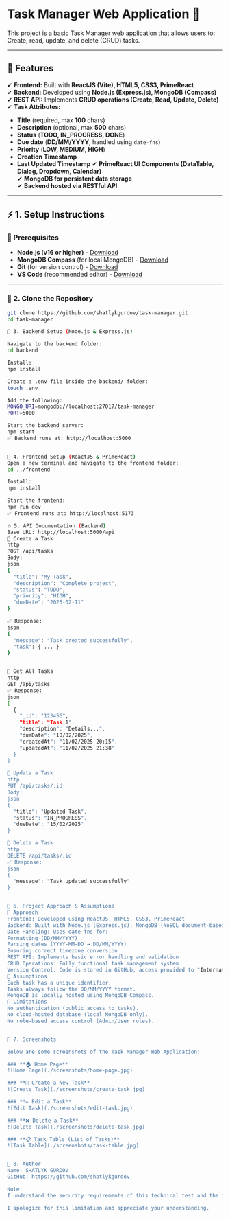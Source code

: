 # Task Manager Web Application 📝

This project is a basic Task Manager web application that allows users to: Create, read, update, and
delete (CRUD) tasks.

---

## **🚀 Features**
✔ **Frontend:** Built with **ReactJS (Vite), HTML5, CSS3, PrimeReact**  
✔ **Backend:** Developed using **Node.js (Express.js), MongoDB (Compass)**  
✔ **REST API:** Implements **CRUD operations (Create, Read, Update, Delete)**  
✔ **Task Attributes:**
  - **Title** (required, max **100** chars)
  - **Description** (optional, max **500** chars)
  - **Status** (**TODO, IN_PROGRESS, DONE**)
  - **Due date** (**DD/MM/YYYY**, handled using `date-fns`)
  - **Priority** (**LOW, MEDIUM, HIGH**)
  - **Creation Timestamp**
  - **Last Updated Timestamp**
✔ **PrimeReact UI Components (DataTable, Dialog, Dropdown, Calendar)**  
✔ **MongoDB for persistent data storage**  
✔ **Backend hosted via RESTful API**  

---

## **⚡ 1. Setup Instructions**
### **📌 Prerequisites**
- **Node.js (v16 or higher)** - [Download](https://nodejs.org/)
- **MongoDB Compass** (for local MongoDB) - [Download](https://www.mongodb.com/try/download/compass)
- **Git** (for version control) - [Download](https://git-scm.com/)
- **VS Code** (recommended editor) - [Download](https://code.visualstudio.com/)

---

### **📌 2. Clone the Repository**
```sh
git clone https://github.com/shatlykgurdov/task-manager.git
cd task-manager

📌 3. Backend Setup (Node.js & Express.js)

Navigate to the backend folder:
cd backend

Install:
npm install  

Create a .env file inside the backend/ folder:
touch .env

Add the following:
MONGO_URI=mongodb://localhost:27017/task-manager
PORT=5000

Start the backend server:
npm start
✅ Backend runs at: http://localhost:5000


📌 4. Frontend Setup (ReactJS & PrimeReact)
Open a new terminal and navigate to the frontend folder:
cd ../frontend

Install:
npm install

Start the frontend:
npm run dev
✅ Frontend runs at: http://localhost:5173

🔥 5. API Documentation (Backend)
Base URL: http://localhost:5000/api
📌 Create a Task
http
POST /api/tasks
Body:
json
{
  "title": "My Task",
  "description": "Complete project",
  "status": "TODO",
  "priority": "HIGH",
  "dueDate": "2025-02-11"
}

✅ Response:
json
{
  "message": "Task created successfully",
  "task": { ... }
}


📌 Get All Tasks
http
GET /api/tasks
✅ Response:
json
[
  {
    "_id": "123456",
    "title": "Task 1",
    "description": "Details...",
    "dueDate": "10/02/2025",
    "createdAt": "11/02/2025 20:15",
    "updatedAt": "11/02/2025 21:38"
  }
]

📌 Update a Task
http
PUT /api/tasks/:id
Body:
json
{
  "title": "Updated Task",
  "status": "IN_PROGRESS",
  "dueDate": "15/02/2025"
}

📌 Delete a Task
http
DELETE /api/tasks/:id
✅ Response:
json
{
  "message": "Task updated successfully"
}


📌 6. Project Approach & Assumptions
📌 Approach
Frontend: Developed using ReactJS, HTML5, CSS3, PrimeReact
Backend: Built with Node.js (Express.js), MongoDB (NoSQL document-based DB)
Date Handling: Uses date-fns for:
Formatting (DD/MM/YYYY)
Parsing dates (YYYY-MM-DD → DD/MM/YYYY)
Ensuring correct timezone conversion
REST API: Implements basic error handling and validation
CRUD Operations: Fully functional task management system
Version Control: Code is stored in GitHub, access provided to "InternationalTradeCentre"
📌 Assumptions
Each task has a unique identifier.
Tasks always follow the DD/MM/YYYY format.
MongoDB is locally hosted using MongoDB Compass.
📌 Limitations
No authentication (public access to tasks).
No cloud-hosted database (local MongoDB only).
No role-based access control (Admin/User roles).


📌 7. Screenshots

Below are some screenshots of the Task Manager Web Application:

### **🏠 Home Page**
![Home Page](./screenshots/home-page.jpg)

### **📝 Create a New Task**
![Create Task](./screenshots/create-task.jpg)

### **✏️ Edit a Task**
![Edit Task](./screenshots/edit-task.jpg)

### **❌ Delete a Task**
![Delete Task](./screenshots/delete-task.jpg)

### **📋 Task Table (List of Tasks)**
![Task Table](./screenshots/task-table.jpg)


👤 8. Author
Name: SHATLYK GURDOV
GitHub: https://github.com/shatlykgurdov

Note:
I understand the security requirements of this technical test and the importance of granting read-only access. However, since I am using a personal GitHub account, read-only granting opting is not available as an option. As a result, I had to provide write access to you.

I apologize for this limitation and appreciate your understanding.


